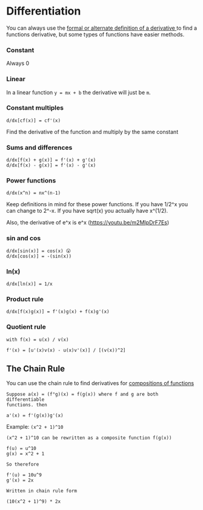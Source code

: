 # Differentiation

You can always use the [ formal or alternate definition of a derivative ](./derivatives.md) to find
a functions derivative, but some types of functions have easier methods.

### Constant

Always 0

### Linear

In a linear function `y = mx + b` the derivative will just be `m`.

### Constant multiples

```
d/dx[cf(x)] = cf'(x)
```

Find the derivative of the function and multiply by the
same constant

### Sums and differences

```
d/dx[f(x) + g(x)] = f'(x) + g'(x)
d/dx[f(x) - g(x)] = f'(x) - g'(x)
```

### Power functions

```
d/dx(x^n) = nx^(n-1)
```

Keep definitions in mind for these power functions. If you have 1/2^x you can change to
2^-x. If you have sqrt(x) you actually have x^(1/2).

Also, the derivative of e^x is e^x (https://youtu.be/m2MIpDrF7Es)

### sin and cos

```
d/dx[sin(x)] = cos(x) 😮
d/dx[cos(x)] = -(sin(x))
```

### ln(x)

```
d/dx[ln(x)] = 1/x
```

### Product rule

```
d/dx[f(x)g(x)] = f'(x)g(x) + f(x)g'(x)
```

### Quotient rule

```
with f(x) = u(x) / v(x)

f'(x) = [u'(x)v(x) - u(x)v'(x)] / [(v(x))^2]
```

## The Chain Rule

You can use the chain rule to find derivatives for [compositions of functions](../algebra/combinations-of-functions.md)

```
Suppose a(x) = (f°g)(x) = f(g(x)) where f and g are both differentiable
functions. then

a'(x) = f'(g(x))g'(x)
```

Example: `(x^2 + 1)^10`

```
(x^2 + 1)^10 can be rewritten as a composite function f(g(x))

f(u) = u^10
g(x) = x^2 + 1

So therefore

f'(u) = 10u^9
g'(x) = 2x

Written in chain rule form

(10(x^2 + 1)^9) * 2x
```
